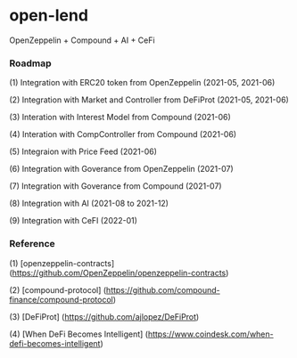 # open-lend
OpenZeppelin + Compound + AI + CeFi

### Roadmap
(1) Integration with ERC20 token from OpenZeppelin (2021-05, 2021-06)

(2) Integration with Market and Controller from DeFiProt (2021-05, 2021-06)

(3) Interation with Interest Model from Compound (2021-06)

(4) Interation with CompController from Compound (2021-06)

(5) Integraion with Price Feed (2021-06)

(6) Integration with Goverance from OpenZeppelin (2021-07)

(7) Integration with Goverance from Compound (2021-07)

(8) Integration with AI (2021-08 to 2021-12)

(9) Integration with CeFI (2022-01)

### Reference
(1) [openzeppelin-contracts] (https://github.com/OpenZeppelin/openzeppelin-contracts)

(2) [compound-protocol] (https://github.com/compound-finance/compound-protocol)

(3) [DeFiProt] (https://github.com/ajlopez/DeFiProt)

(4) [When DeFi Becomes Intelligent] (https://www.coindesk.com/when-defi-becomes-intelligent)
